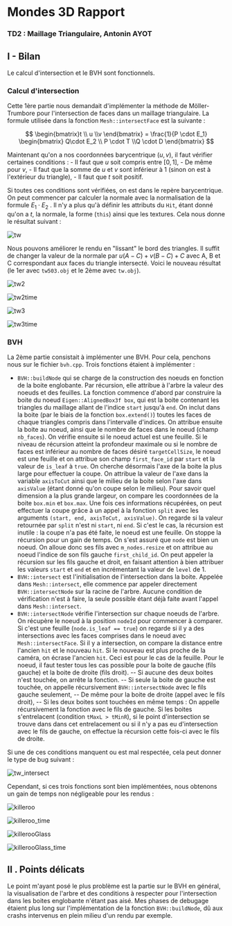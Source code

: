 ﻿# Mondes 3D Rapport
### TD2 : Maillage Triangulaire, Antonin AYOT

## I - Bilan

Le calcul d'intersection et le BVH sont fonctionnels.

### Calcul d'intersection

Cette 1ère partie nous demandait d'implémenter la méthode de Möller-Trumbore pour l'intersection de faces dans un maillage triangulaire. La formule utilisée dans la fonction `Mesh::intersectFace` est la suivante :

$$ \begin{bmatrix}t \\ u \\v \end{bmatrix} = \frac{1}{P \cdot E_1} \begin{bmatrix} Q\cdot E_2 \\ P \cdot T \\Q \cdot D \end{bmatrix} $$

Maintenant qu'on a nos coordonnées barycentrique $(u, v)$, il faut vérifier certaines conditions :
	- Il faut que $u$ soit compris entre $[0, 1]$,
	- De même pour $v$,
	- Il faut que la somme de $u$ et $v$ sont inférieur à 1 (sinon on est à l'extérieur du triangle),
	- Il faut que $t$ soit positif.

Si toutes ces conditions sont vérifiées, on est dans le repère barycentrique. On peut commencer par calculer la normale avec la normalisation de la formule $E_1 \cdot E_2$ . Il n'y a plus qu'à définir les attributs du `Hit`, étant donné qu'on a $t$, la normale, la forme (`this`) ainsi que les textures. Cela nous donne le résultat suivant :

![tw](https://github.com/Antonneau/Mondes_3D_UB/blob/INSTABLE/TD2/tw.png?raw=true)

Nous pouvons améliorer le rendu en "lissant" le bord des triangles. Il suffit de changer la valeur de la normale par $u(A - C) + v(B - C) + C$ avec A, B et C correspondant aux faces du triangle intersecté. Voici le nouveau résultat (le 1er avec `tw503.obj` et le 2ème avec `tw.obj`).

![tw2](https://github.com/Antonneau/Mondes_3D_UB/blob/INSTABLE/TD2/tw3.png?raw=true)

![tw2time](https://github.com/Antonneau/Mondes_3D_UB/blob/INSTABLE/TD2/tw3_time.png?raw=true)


![tw3](https://github.com/Antonneau/Mondes_3D_UB/blob/INSTABLE/TD2/tw2.png?raw=true)

![tw3time](https://github.com/Antonneau/Mondes_3D_UB/blob/INSTABLE/TD2/tw2_time.png?raw=true)

### BVH

La 2ème partie consistait à implémenter une BVH. Pour cela, penchons nous sur le fichier `bvh.cpp`. Trois fonctions étaient à implémenter :

- `BVH::buildNode` qui se charge de la construction des noeuds en fonction de la boite englobante. Par récursion, elle attribue à l'arbre la valeur des noeuds et des feuilles.
La fonction commence d'abord par construire la boite du noeud `Eigen::AlignedBox3f box`, qui est la boite contenant les triangles du maillage allant de l'indice `start` jusqu'à `end`. On inclut dans la boite (par le biais de la fonction `box.extend()`) toutes les faces de chaque triangles compris dans l'intervalle d'indices. On attribue ensuite la boite au noeud, ainsi que le nombre de faces dans le noeud (champ `nb_faces`). On vérifie ensuite si le noeud actuel est une feuille. Si le niveau de récursion atteint la profondeur maximale ou si le nombre de faces est inférieur au nombre de faces désiré `targetCellSize`, le noeud est une feuille et on attribue son champ `first_face_id` par `start` et la valeur de `is_leaf` à `true`.
On cherche désormais l'axe de la boite la plus large pour effectuer la coupe. On attribue la valeur de l'axe dans la variable `axisToCut` ainsi que le milieu de la boite selon l'axe dans `axisValue` (étant donné qu'on coupe selon le milieu). Pour savoir quel dimension a la plus grande largeur, on compare les coordonnées de la boite `box.min` et `box.max`.
Une fois ces informations récupérées, on peut effectuer la coupe grâce à un appel à la fonction `split` avec les arguments `(start, end, axisToCut, axisValue)`.
On regarde si la valeur retournée par `split` n'est ni `start`, ni `end`. Si c'est le cas, la récursion est inutile : la coupe n'a pas été faite, le noeud est une feuille. On stoppe la récursion pour un gain de temps.
On s'est assuré que `node` est bien un noeud. On alloue donc ses fils avec `m_nodes.resize` et on attribue au noeud l'indice de son fils gauche `first_child_id`. On peut appeler la récursion sur les fils gauche et droit, en faisant attention à bien attribuer les valeurs `start` et `end` et en incrémentant la valeur de `level` de 1.
- `BVH::intersect` est l'initialisation de l'intersection dans la boite. Appelée dans `Mesh::intersect`, elle commence par appeler directement `BVH::intersectNode` sur la racine de l'arbre. Aucune condition de vérification n'est à faire, la seule possible étant déjà faite avant l'appel dans `Mesh::intersect`.
- `BVH::intersectNode` vérifie l'intersection sur chaque noeuds de l'arbre. On récupère le noeud à la position `nodeId` pour commencer à comparer. Si c'est une feuille (`node.is_leaf == true`) on regarde si il y a des intersections avec les faces comprises dans le noeud avec `Mesh::intersectFace`. Si il y a intersection, on compare la distance entre l'ancien `hit` et le nouveau `hit`. Si le nouveau est plus proche de la caméra, on écrase l'ancien `hit`.
Ceci est pour le cas de la feuille. Pour le noeud, il faut tester tous les cas possible pour la boite de gauche (fils gauche) et la boite de droite (fils droit).
-- Si aucune des deux boites n'est touchée, on arrête la fonction.
-- Si seule la boite de gauche est touchée, on appelle récursivement `BVH::intersectNode` avec le fils gauche seulement,
-- De même pour la boite de droite (appel avec le fils droit),
-- Si les deux boites sont touchées en même temps :
On appelle récursivement la fonction avec le fils de gauche. Si les boites s'entrelacent (condition `tMaxL > tMinR`), si le point d'intersection se trouve dans dans cet entrelacement ou si il n'y a pas eu d'intersection avec le fils de gauche, on effectue la récursion cette fois-ci avec le fils de droite.

Si une de ces conditions manquent ou est mal respectée, cela peut donner le type de bug suivant : 

![tw_intersect](https://github.com/Antonneau/Mondes_3D_UB/blob/INSTABLE/TD2/tw_intersect.png?raw=true)

Cependant, si ces trois fonctions sont bien implémentées, nous obtenons un gain de temps non négligeable pour les rendus :

![killeroo](https://github.com/Antonneau/Mondes_3D_UB/blob/INSTABLE/TD2/killeroo.png?raw=true)

![killeroo_time](https://github.com/Antonneau/Mondes_3D_UB/blob/INSTABLE/TD2/killeroo_time.png?raw=true)

![killerooGlass](https://github.com/Antonneau/Mondes_3D_UB/blob/INSTABLE/TD2/killerooGlass.png?raw=true)

![killerooGlass_time](https://github.com/Antonneau/Mondes_3D_UB/blob/INSTABLE/TD2/killerooGlass_time.png?raw=true)


## II . Points délicats

Le point m'ayant posé le plus problème est la partie sur le BVH en général, la visualisation de l'arbre et des conditions à respecter pour l'intersection dans les boites englobante n'étant pas aisé.
Mes phases de debugage étaient plus long sur l'implémentation de la fonction `BVH::buildNode`, dû aux crashs intervenus en plein milieu d'un rendu par exemple.
